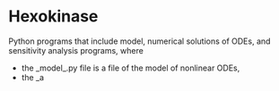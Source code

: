 # Hexokinase
Python programs that include model, numerical solutions of ODEs, and sensitivity analysis programs, where

- the \_model_.py file is a file of the model of nonlinear ODEs,
- the _a
